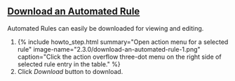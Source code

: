 ## [Download an Automated Rule](#download-an-automated-rule)

Automated Rules can easily be downloaded for viewing and editing.


<ol>
  <li>
      {% include howto_step.html
        summary="Open action menu for a selected rule"
        image-name="2.3.0/download-an-automated-rule-1.png"
        caption="Click the action overflow three-dot menu on the right side of selected rule entry in the table."
      %}  
  </li>
  <li>
    <summary>Click <i>Download</i> button to download.</summary>
  </li>
</ol>
